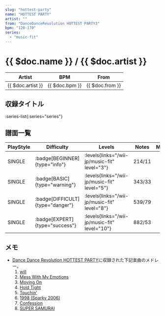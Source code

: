 ```yaml
---
slug: "hottest-party"
name: "HOTTEST PARTY"
artist: ""
from: "DanceDanceRevolution HOTTEST PARTY3"
bpm: "120-170"
series:
  - "music-fit"
---
```


# {{ $doc.name }} / {{ $doc.artist }}

|Artist|BPM|From|
|------|---|----|
|{{ $doc.artist }}|{{ $doc.bpm }}|{{ $doc.from }}|

## 収録タイトル

:series-list{:series="series"}

## 譜面一覧

|PlayStyle|Difficulty|Levels|Notes|Movie|
|---------|----------|------|-----|-----|
|SINGLE| :badge[BEGINNER]{type="info"}|<div class="field is-grouped is-grouped-multiline"> :levels{links="/wii-jp/music-fit" level="3"}</div>|214/11||
|SINGLE| :badge[BASIC]{type="warning"}|<div class="field is-grouped is-grouped-multiline"> :levels{links="/wii-jp/music-fit" level="5"}</div>|343/33||
|SINGLE| :badge[DIFFICULT]{type="danger"}|<div class="field is-grouped is-grouped-multiline"> :levels{links="/wii-jp/music-fit" level="8"}</div>|539/79||
|SINGLE| :badge[EXPERT]{type="success"}|<div class="field is-grouped is-grouped-multiline"> :levels{links="/wii-jp/music-fit" level="10"}</div>|882/53||

## メモ

- [Dance Dance Revolution HOTTEST PARTY](/series/hottest-jp)に収録された下記楽曲のメドレー。
  1. [will](/songs/will)
  1. [Mess With My Emotions](/songs/mess-with-my-emotions)
  1. [Moving On](/songs/moving-on)
  1. [Hold Tight](/songs/hold-tight)
  1. [Touchin'](/songs/touchin)
  1. [1998 (Sparky 2006)](/songs/1998-sparky)
  1. [Confession](/songs/confession)
  1. [SUPER SAMURAI](/songs/super-samurai)
